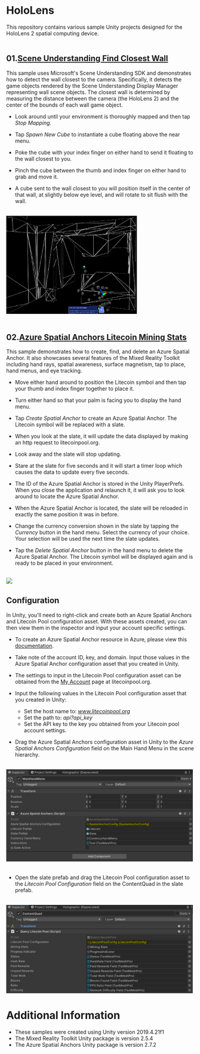# HoloLens
This repository contains various sample Unity projects designed for the HoloLens 2 spatial computing device.
<br />
<br />

## 01.[Scene Understanding Find Closest Wall](https://github.com/torynfarr/hololens/tree/main/Assets/Samples/01.scene-understanding-find-closest-wall)

This sample uses Microsoft's Scene Understanding SDK and demonstrates how to detect the wall closest to the camera. Specifically, it detects the game objects rendered by the Scene Understanding Display Manager representing wall scene objects. The closest wall is determined by measuring the distance between the camera (the HoloLens 2) and the center of the bounds of each wall game object.

- Look around until your environment is thoroughly mapped and then tap *Stop Mapping.*

- Tap *Spawn New Cube* to instantiate a cube floating above the near menu.

- Poke the cube with your index finger on either hand to send it floating to the wall closest to you.

- Pinch the cube between the thumb and index finger on either hand to grab and move it.

- A cube sent to the wall closest to you will position itself in the center of that wall, at slightly below eye level, and will rotate to sit flush with the wall.
<br />
<img src="https://github.com/torynfarr/hololens/blob/main/docs/images/scene-understanding-find-closest-wall.gif" width="350">
<br />
<br />

## 02.[Azure Spatial Anchors Litecoin Mining Stats](https://github.com/torynfarr/hololens/tree/main/Assets/Samples/02.azure-spatial-anchors-litecoin-mining-stats)

This sample demonstrates how to create, find, and delete an Azure Spatial Anchor. It also showcases several features of the Mixed Reality Toolkit including hand rays, spatial awareness, surface magnetism, tap to place, hand menus, and eye tracking.

- Move either hand around to position the Litecoin symbol and then tap your thumb and index finger together to place it.

- Turn either hand so that your palm is facing you to display the hand menu. 

- Tap *Create Spatial Anchor* to create an Azure Spatial Anchor. The Litecoin symbol will be replaced with a slate.

- When you look at the slate, it will update the data displayed by making an http request to litecoinpool.org.

- Look away and the slate will stop updating.

- Stare at the slate for five seconds and it will start a timer loop which causes the data to update every five seconds.

- The ID of the Azure Spatial Anchor is stored in the Unity PlayerPrefs. When you close the application and relaunch it, it will ask you to look around to locate the Azure Spatial Anchor.

- When the Azure Spatial Anchor is located, the slate will be reloaded in exactly the same position it was in before.

- Change the currency conversion shown in the slate by tapping the *Currency* button in the hand menu. Select the currency of your choice. Your selection will be used the next time the slate updates.

- Tap the *Delete Spatial Anchor* button in the hand menu to delete the Azure Spatial Anchor. The Litecoin symbol will be displayed again and is ready to be placed in your environment.
<br />
<img src="https://github.com/torynfarr/hololens/blob/main/docs/images/azure-spatial-anchors-litecoin-mining-stats.gif" width="350">
<br />

## Configuration

In Unity, you'll need to right-click and create both an Azure Spatial Anchors and Litecoin Pool configuration asset. With these assets created, you can then view them in the inspector and input your account specific settings.

- To create an Azure Spatial Anchor resource in Azure, please view this [documentation](https://docs.microsoft.com/en-us/azure/spatial-anchors/quickstarts/get-started-unity-hololens?tabs=azure-portal#create-a-spatial-anchors-resource).
- Take note of the account ID, key, and domain. Input those values in the Azure Spatial Anchor configuration asset that you created in Unity.

- The settings to input in the Litecoin Pool configuration asset can be obtained from the [My Account](https://www.litecoinpool.org/account) page at litecoinpool.org. 

- Input the following values in the Litecoin Pool configuration asset that you created in Unity:
    - Set the host name to: *www.litecoinpool.org*
    - Set the path to: *api?api_key*
    - Set the API key to the key you obtained from your Litecoin pool account settings.

- Drag the Azure Spatial Anchors configuration asset in Unity to the *Azure Spatial Anchors Configuration* field on the Main Hand Menu in the scene hierarchy.
<br />
<img src="https://github.com/torynfarr/hololens/blob/main/docs/images/azure-spatial-anchors-litecoin-mining-stats-inspector-01.png" width="500">
<br />
<br />

- Open the slate prefab and drag the Litecoin Pool configuration asset to the *Litecoin Pool Configuration* field on the ContentQuad in the slate prefab.
<br />
<img src="https://github.com/torynfarr/hololens/blob/main/docs/images/azure-spatial-anchors-litecoin-mining-stats-inspector-02.png" width="500">
<br />

# Additional Information

- These samples were created using Unity version 2019.4.21f1
- The Mixed Reality Toolkit Unity package is version 2.5.4
- The Azure Spatial Anchors Unity package is version 2.7.2
